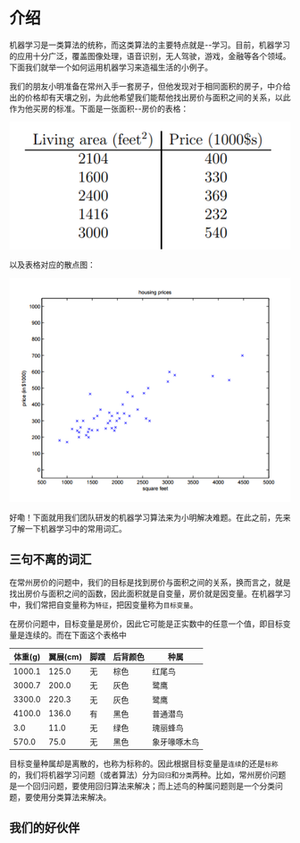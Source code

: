 # 介绍

机器学习是一类算法的统称，而这类算法的主要特点就是--学习。目前，机器学习的应用十分广泛，覆盖图像处理，语音识别，无人驾驶，游戏，金融等各个领域。下面我们就举一个如何运用机器学习来造福生活的小例子。

我们的朋友小明准备在常州入手一套房子，但他发现对于相同面积的房子，中介给出的价格却有天壤之别，为此他希望我们能帮他找出房价与面积之间的关系，以此作为他买房的标准。下面是一张面积--房价的表格：

![1](https://github.com/im-iron-man/data-analysis/blob/master/%E6%9C%BA%E5%99%A8%E5%AD%A6%E4%B9%A0/1/1.png)

以及表格对应的散点图：

![2](https://github.com/im-iron-man/data-analysis/blob/master/%E6%9C%BA%E5%99%A8%E5%AD%A6%E4%B9%A0/1/2.png)

好嘞！下面就用我们团队研发的机器学习算法来为小明解决难题。在此之前，先来了解一下机器学习中的常用词汇。

## 三句不离的词汇

在常州房价的问题中，我们的目标是找到房价与面积之间的关系，换而言之，就是找出房价与面积之间的函数，因此面积就是自变量，房价就是因变量。在机器学习中，我们常把自变量称为`特征`，把因变量称为`目标变量`。

在房价问题中，目标变量是房价，因此它可能是正实数中的任意一个值，即目标变量是连续的。而在下面这个表格中

|体重(g)|翼展(cm)|脚蹼|后背颜色|种属        |
|-------|--------|----|--------|------------|
|1000.1 |125.0   |无  |棕色    |红尾鸟      |
|3000.7 |200.0   |无  |灰色    |鹭鹰        |
|3300.0 |220.3   |无  |灰色    |鹭鹰        |
|4100.0 |136.0   |有  |黑色    |普通潜鸟    |
|3.0    |11.0    |无  |绿色    |瑰丽蜂鸟    |
|570.0  |75.0    |无  |黑色    |象牙喙啄木鸟|

目标变量种属却是离散的，也称为标称的。因此根据目标变量是`连续`的还是`标称`的，我们将机器学习问题（或者算法）分为`回归`和`分类`两种。比如，常州房价问题是一个回归问题，要使用回归算法来解决；而上述鸟的种属问题则是一个分类问题，要使用分类算法来解决。

## 我们的好伙伴